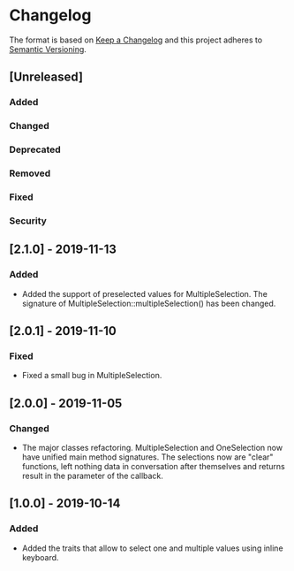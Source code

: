 # Changelog
The format is based on [Keep a Changelog](http://keepachangelog.com/en/1.0.0/)
and this project adheres to [Semantic Versioning](http://semver.org/spec/v2.0.0.html).

## [Unreleased]
### Added
### Changed
### Deprecated
### Removed
### Fixed
### Security


## [2.1.0] - 2019-11-13
### Added
- Added the support of preselected values for MultipleSelection. The signature of MultipleSelection::multipleSelection() has been changed.

## [2.0.1] - 2019-11-10
### Fixed
- Fixed a small bug in MultipleSelection.

## [2.0.0] - 2019-11-05
### Changed
- The major classes refactoring. MultipleSelection and OneSelection now have unified main method signatures. The selections now are "clear" functions, left nothing data in conversation after themselves and returns result in the parameter of the callback.

## [1.0.0] - 2019-10-14
### Added
- Added the traits that allow to select one and multiple values using inline keyboard.
